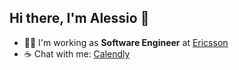 ## Hi there, I'm Alessio 👋

- 👨‍💻 I'm working as **Software Engineer** at [Ericsson](https://www.ericsson.com/)
- ☕ Chat with me: [Calendly](https://calendly.com/aviola-swe/chat-30m)
